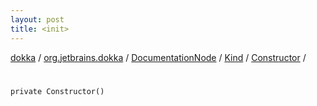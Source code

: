 ```yaml
---
layout: post
title: <init>
---
```

[dokka](../../../../index.md) / [org.jetbrains.dokka](../../../index.md) / [DocumentationNode](../../index.md) / [Kind](../index.md) / [Constructor](index.md) / [<init>](_init_.md)

# <init>

```
private Constructor()
```
